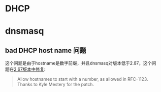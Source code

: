# DHCP



# dnsmasq

## bad DHCP host name 问题

这个问题是由于hostname是数字前缀，并且dnsmasq对版本低于2.67，这个问题在[2.67版本中修复](http://www.thekelleys.org.uk/dnsmasq/CHANGELOG):

>   Allow hostnames to start with a number, as allowed in
>   RFC-1123. Thanks to Kyle Mestery for the patch. 

